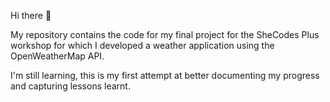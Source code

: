 Hi there 👋

My repository contains the code for my final project for the SheCodes Plus workshop for which I developed a weather application using the OpenWeatherMap API.

I'm still learning, this is my first attempt at better documenting my progress and capturing lessons learnt.
